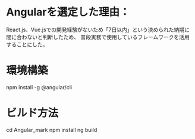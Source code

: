 # Angularを選定した理由：
React.js、Vue.jsでの開発経験がないため「7日以内」という決められた納期に間に合わないと判断したため、
普段実務で使用しているフレームワークを活用することにした。


# 環境構築
npm install -g @angular/cli


# ビルド方法
cd Angular_mark
npm install 
ng build
